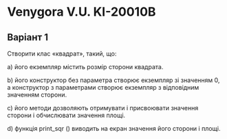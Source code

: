 # Venygora V.U. KI-20010B
## Варіант 1
Створити клас «квадрат», такий, що:

а) його екземпляр містить розмір сторони квадрата.

b) його конструктор без параметра створює екземпляр зі значенням 0, а
конструктор з параметрами створює екземпляр з відповідним значенням
сторони.

c) його методи дозволяють отримувати і присвоювати значення сторони і
обчислювати значення площі.

d) функція print_sqr () виводить на екран значення його сторони і площі.